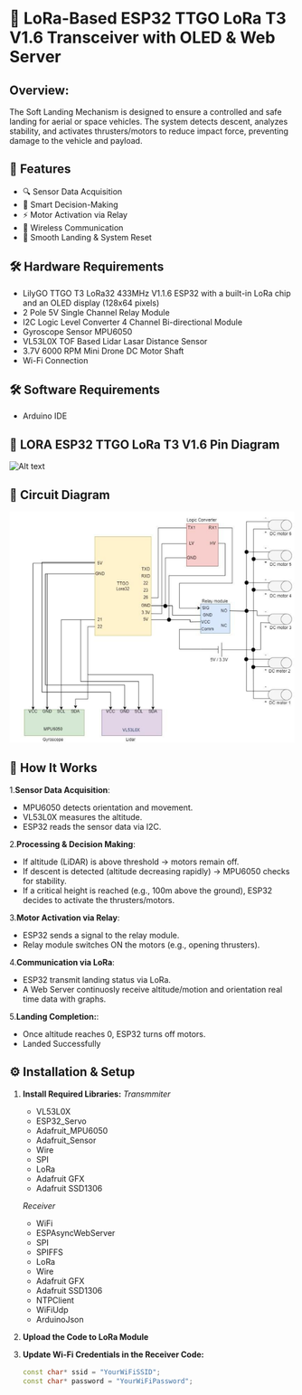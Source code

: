 # 🚀 LoRa-Based ESP32 TTGO LoRa T3 V1.6 Transceiver with OLED & Web Server  

## Overview:
The Soft Landing Mechanism is designed to ensure a controlled and safe landing for aerial or space vehicles. The system detects descent, analyzes stability, and activates thrusters/motors to reduce impact force, preventing damage to the vehicle and payload.

## 📌 Features  
- 🔍 Sensor Data Acquisition  
- 🧠 Smart Decision-Making 
- ⚡ Motor Activation via Relay  
- 📡 Wireless Communication  
-  🛬 Smooth Landing & System Reset

## 🛠️ Hardware Requirements  
- LilyGO TTGO T3 LoRa32 433MHz V1.1.6 ESP32 with a built-in LoRa chip and an OLED display (128x64 pixels)
- 2 Pole 5V Single Channel Relay Module
- I2C Logic Level Converter 4 Channel Bi-directional Module
- Gyroscope Sensor MPU6050 
- VL53L0X TOF Based Lidar Lasar Distance Sensor
- 3.7V 6000 RPM Mini Drone DC Motor Shaft 
- Wi-Fi Connection

## 🛠️ Software Requirements
- Arduino IDE 
  
## 🔌  LORA ESP32 TTGO LoRa T3 V1.6 Pin Diagram
![Alt text](https://www.tinytronics.nl/image/cache/catalog/products_2022/LilyGO-TTGO-T3-LoRa32-433MHz-V2.1.6-ESP32-pinout-600x600w.jpg)

## 🔧 Circuit Diagram
![Alt text](circuit_diagram.png)

## 📡 How It Works
1.**Sensor Data Acquisition**: 
- MPU6050 detects orientation and movement.
- VL53L0X measures the altitude.
- ESP32 reads the sensor data via I2C.
  
2.**Processing & Decision Making**:
- If altitude (LiDAR) is above threshold → motors remain off.
- If descent is detected (altitude decreasing rapidly) → MPU6050 checks for stability.
- If a critical height is reached (e.g., 100m above the ground), ESP32 decides to activate the thrusters/motors.
  
3.**Motor Activation via Relay**:
- ESP32 sends a signal to the relay module.
- Relay module switches ON the motors (e.g., opening thrusters).
  
4.**Communication via LoRa**:
- ESP32 transmit landing status via LoRa.
- A Web Server continuosly receive altitude/motion and orientation real time data with graphs.
  
5.**Landing Completion:**:
- Once altitude reaches 0, ESP32 turns off motors.
- Landed Successfully

## ⚙️ Installation & Setup  
1. **Install Required Libraries:**
   *Transmmiter*
   - VL53L0X
   - ESP32_Servo
   - Adafruit_MPU6050
   - Adafruit_Sensor
   - Wire
   - SPI
   - LoRa
   - Adafruit GFX
   - Adafruit SSD1306
 
   *Receiver* 
   - WiFi  
   - ESPAsyncWebServer  
   - SPI
   - SPIFFS  
   - LoRa  
   - Wire  
   - Adafruit GFX  
   - Adafruit SSD1306  
   - NTPClient
   - WiFiUdp 
   - ArduinoJson

2. **Upload the Code to LoRa Module**
   
4. **Update Wi-Fi Credentials in the Receiver Code:**  
   ```cpp
   const char* ssid = "YourWiFiSSID";
   const char* password = "YourWiFiPassword";



